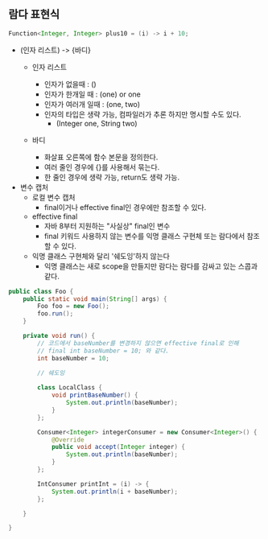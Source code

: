 ## 람다 표현식 

```java
Function<Integer, Integer> plus10 = (i) -> i + 10;
```
- (인자 리스트) -> {바디}
  - 인자 리스트
    - 인자가 없을때 : ()
    - 인자가 한개일 때 : (one) or one
    - 인자가 여러개 일때 : (one, two)
    - 인자의 타입은 생략 가능, 컴파일러가 추론 하지만 명시할 수도 있다.
      - (Integer one, String two)

  - 바디
    - 화살표 오른쪽에 함수 본문을 정의한다.
    - 여러 줄인 경우에 {}를 사용해서 묶는다.
    - 한 줄인 경우에 생략 가능, return도 생략 가능.
- 변수 캡처
  - 로컬 변수 캡처
    - final이거나 effective final인 경우에만 참조할 수 있다.
  - effective final
    - 자바 8부터 지원하는 "사실상" final인 변수
    - final 키워드 사용하지 않는 변수를 익명 클래스 구현체 또는 람다에서 참조할 수 있다.
  - 익명 클래스 구현체와 달리 '쉐도잉'하지 않는다
    - 익명 클래스는 새로 scope을 만들지만 람다는 람다를 감싸고 있는 스콥과 같다.

```java
public class Foo {
    public static void main(String[] args) {
        Foo foo = new Foo();
        foo.run();
    }

    private void run() {
        // 코드에서 baseNumber를 변경하지 않으면 effective final로 인해
        // final int baseNumber = 10; 와 같다.
        int baseNumber = 10;

        // 쉐도잉
        
        class LocalClass {
            void printBaseNumber() {
                System.out.println(baseNumber);
            }
        };

        Consumer<Integer> integerConsumer = new Consumer<Integer>() {
            @Override
            public void accept(Integer integer) {
                System.out.println(baseNumber);
            }
        };

        IntConsumer printInt = (i) -> {
            System.out.println(i + baseNumber);
        };

    }

}
```

